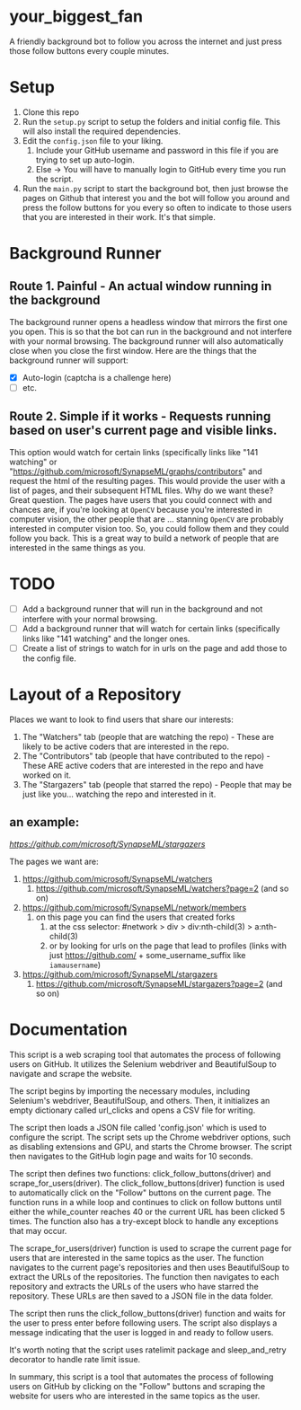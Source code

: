 # your_biggest_fan
A friendly background bot to follow you across the internet and just press those follow buttons every couple minutes.

# Setup
1. Clone this repo
2. Run the `setup.py` script to setup the folders and initial config file. This will also install the required dependencies.
3. Edit the `config.json` file to your liking.
   1. Include your GitHub username and password in this file if you are trying to set up auto-login.
   2. Else -> You will have to manually login to GitHub every time you run the script.
4. Run the `main.py` script to start the background bot, then just browse the pages on Github that interest you and the bot will follow you around and press the follow buttons for you every so often to indicate to those users that you are interested in their work. It's that simple.

# Background Runner

## Route 1. Painful - An actual window running in the background
The background runner opens a headless window that mirrors the first one you open. This is so that the bot can run in the background and not interfere with your normal browsing. The background runner will also automatically close when you close the first window.
Here are the things that the background runner will support:
- [x] Auto-login (captcha is a challenge here)
- [ ] etc.

## Route 2. Simple if it works - Requests running based on user's current page and visible links.
This option would watch for certain links (specifically links like "141 watching" or "https://github.com/microsoft/SynapseML/graphs/contributors" and request the html of the resulting pages. This would provide the user with a list of pages, and their subsequent HTML files. Why do we want these? Great question.
The pages have users that you could connect with and chances are, if you're looking at `OpenCV` because you're interested in computer vision, the other people that are ... stanning `OpenCV` are probably interested in computer vision too. So, you could follow them and they could follow you back. This is a great way to build a network of people that are interested in the same things as you.

# TODO
- [ ] Add a background runner that will run in the background and not interfere with your normal browsing.
- [ ] Add a background runner that will watch for certain links (specifically links like "141 watching" and the longer ones.
- [ ] Create a list of strings to watch for in urls on the page and add those to the config file.

# Layout of a Repository
Places we want to look to find users that share our interests:
1. The "Watchers" tab (people that are watching the repo) - These are likely to be active coders that are interested in the repo.
2. The "Contributors" tab (people that have contributed to the repo) - These ARE active coders that are interested in the repo and have worked on it.
3. The "Stargazers" tab (people that starred the repo) - People that may be just like you... watching the repo and interested in it.

## an example:
*https://github.com/microsoft/SynapseML/stargazers*

The pages we want are:
1. https://github.com/microsoft/SynapseML/watchers
   1. https://github.com/microsoft/SynapseML/watchers?page=2 (and so on)
2. https://github.com/microsoft/SynapseML/network/members
   1. on this page you can find the users that created forks
      1.  at the css selector: #network > div > div:nth-child(3) > a:nth-child(3)
      2.  or by looking for urls on the page that lead to profiles (links with just https://github.com/ + some_username_suffix like `iamausername`)
3. https://github.com/microsoft/SynapseML/stargazers
   1. https://github.com/microsoft/SynapseML/stargazers?page=2 (and so on)

# Documentation

This script is a web scraping tool that automates the process of following users on GitHub. It utilizes the Selenium webdriver and BeautifulSoup to navigate and scrape the website.

The script begins by importing the necessary modules, including Selenium's webdriver, BeautifulSoup, and others. Then, it initializes an empty dictionary called url_clicks and opens a CSV file for writing.

The script then loads a JSON file called 'config.json' which is used to configure the script. The script sets up the Chrome webdriver options, such as disabling extensions and GPU, and starts the Chrome browser. The script then navigates to the GitHub login page and waits for 10 seconds.

The script then defines two functions: click_follow_buttons(driver) and scrape_for_users(driver). The click_follow_buttons(driver) function is used to automatically click on the "Follow" buttons on the current page. The function runs in a while loop and continues to click on follow buttons until either the while_counter reaches 40 or the current URL has been clicked 5 times. The function also has a try-except block to handle any exceptions that may occur.

The scrape_for_users(driver) function is used to scrape the current page for users that are interested in the same topics as the user. The function navigates to the current page's repositories and then uses BeautifulSoup to extract the URLs of the repositories. The function then navigates to each repository and extracts the URLs of the users who have starred the repository. These URLs are then saved to a JSON file in the data folder.

The script then runs the click_follow_buttons(driver) function and waits for the user to press enter before following users. The script also displays a message indicating that the user is logged in and ready to follow users.

It's worth noting that the script uses ratelimit package and sleep_and_retry decorator to handle rate limit issue.

In summary, this script is a tool that automates the process of following users on GitHub by clicking on the "Follow" buttons and scraping the website for users who are interested in the same topics as the user.